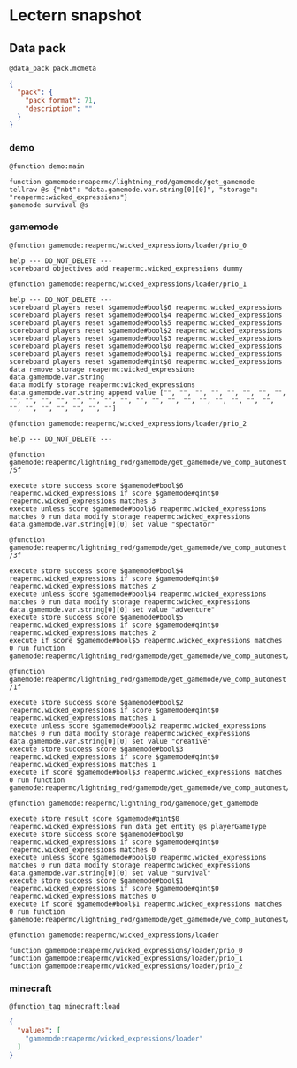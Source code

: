 # Lectern snapshot

## Data pack

`@data_pack pack.mcmeta`

```json
{
  "pack": {
    "pack_format": 71,
    "description": ""
  }
}
```

### demo

`@function demo:main`

```mcfunction
function gamemode:reapermc/lightning_rod/gamemode/get_gamemode
tellraw @s {"nbt": "data.gamemode.var.string[0][0]", "storage": "reapermc:wicked_expressions"}
gamemode survival @s
```

### gamemode

`@function gamemode:reapermc/wicked_expressions/loader/prio_0`

```mcfunction
help --- DO_NOT_DELETE ---
scoreboard objectives add reapermc.wicked_expressions dummy
```

`@function gamemode:reapermc/wicked_expressions/loader/prio_1`

```mcfunction
help --- DO_NOT_DELETE ---
scoreboard players reset $gamemode#bool$6 reapermc.wicked_expressions
scoreboard players reset $gamemode#bool$4 reapermc.wicked_expressions
scoreboard players reset $gamemode#bool$5 reapermc.wicked_expressions
scoreboard players reset $gamemode#bool$2 reapermc.wicked_expressions
scoreboard players reset $gamemode#bool$3 reapermc.wicked_expressions
scoreboard players reset $gamemode#bool$0 reapermc.wicked_expressions
scoreboard players reset $gamemode#bool$1 reapermc.wicked_expressions
scoreboard players reset $gamemode#qint$0 reapermc.wicked_expressions
data remove storage reapermc:wicked_expressions data.gamemode.var.string
data modify storage reapermc:wicked_expressions data.gamemode.var.string append value ["", "", "", "", "", "", "", "", "", "", "", "", "", "", "", "", "", "", "", "", "", "", "", "", "", "", "", "", "", "", "", ""]
```

`@function gamemode:reapermc/wicked_expressions/loader/prio_2`

```mcfunction
help --- DO_NOT_DELETE ---
```

`@function gamemode:reapermc/lightning_rod/gamemode/get_gamemode/we_comp_autonest/5f`

```mcfunction
execute store success score $gamemode#bool$6 reapermc.wicked_expressions if score $gamemode#qint$0 reapermc.wicked_expressions matches 3
execute unless score $gamemode#bool$6 reapermc.wicked_expressions matches 0 run data modify storage reapermc:wicked_expressions data.gamemode.var.string[0][0] set value "spectator"
```

`@function gamemode:reapermc/lightning_rod/gamemode/get_gamemode/we_comp_autonest/3f`

```mcfunction
execute store success score $gamemode#bool$4 reapermc.wicked_expressions if score $gamemode#qint$0 reapermc.wicked_expressions matches 2
execute unless score $gamemode#bool$4 reapermc.wicked_expressions matches 0 run data modify storage reapermc:wicked_expressions data.gamemode.var.string[0][0] set value "adventure"
execute store success score $gamemode#bool$5 reapermc.wicked_expressions if score $gamemode#qint$0 reapermc.wicked_expressions matches 2
execute if score $gamemode#bool$5 reapermc.wicked_expressions matches 0 run function gamemode:reapermc/lightning_rod/gamemode/get_gamemode/we_comp_autonest/5f
```

`@function gamemode:reapermc/lightning_rod/gamemode/get_gamemode/we_comp_autonest/1f`

```mcfunction
execute store success score $gamemode#bool$2 reapermc.wicked_expressions if score $gamemode#qint$0 reapermc.wicked_expressions matches 1
execute unless score $gamemode#bool$2 reapermc.wicked_expressions matches 0 run data modify storage reapermc:wicked_expressions data.gamemode.var.string[0][0] set value "creative"
execute store success score $gamemode#bool$3 reapermc.wicked_expressions if score $gamemode#qint$0 reapermc.wicked_expressions matches 1
execute if score $gamemode#bool$3 reapermc.wicked_expressions matches 0 run function gamemode:reapermc/lightning_rod/gamemode/get_gamemode/we_comp_autonest/3f
```

`@function gamemode:reapermc/lightning_rod/gamemode/get_gamemode`

```mcfunction
execute store result score $gamemode#qint$0 reapermc.wicked_expressions run data get entity @s playerGameType
execute store success score $gamemode#bool$0 reapermc.wicked_expressions if score $gamemode#qint$0 reapermc.wicked_expressions matches 0
execute unless score $gamemode#bool$0 reapermc.wicked_expressions matches 0 run data modify storage reapermc:wicked_expressions data.gamemode.var.string[0][0] set value "survival"
execute store success score $gamemode#bool$1 reapermc.wicked_expressions if score $gamemode#qint$0 reapermc.wicked_expressions matches 0
execute if score $gamemode#bool$1 reapermc.wicked_expressions matches 0 run function gamemode:reapermc/lightning_rod/gamemode/get_gamemode/we_comp_autonest/1f
```

`@function gamemode:reapermc/wicked_expressions/loader`

```mcfunction
function gamemode:reapermc/wicked_expressions/loader/prio_0
function gamemode:reapermc/wicked_expressions/loader/prio_1
function gamemode:reapermc/wicked_expressions/loader/prio_2
```

### minecraft

`@function_tag minecraft:load`

```json
{
  "values": [
    "gamemode:reapermc/wicked_expressions/loader"
  ]
}
```
